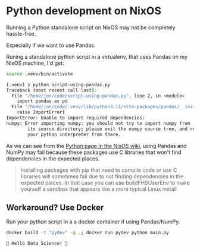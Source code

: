 # Python development on NixOS

Running a Python standalone script on NixOS may not be completely hassle-free.

Especially if we want to use Pandas.

Runing a standalone python script in a virtualenv, that uses Pandas on my NixOS machine, I'd get:

```sh
source .venv/bin/activate

(.venv) ❯ python script-using-pandas.py
Traceback (most recent call last):
  File "/home/jon/code/script-using-pandas.py", line 2, in <module>
    import pandas as pd
  File "/home/jon/code/.venv/lib/python3.11/site-packages/pandas/__init__.py", line 16, in <module>
    raise ImportError(
ImportError: Unable to import required dependencies:
numpy: Error importing numpy: you should not try to import numpy from
        its source directory; please exit the numpy source tree, and relaunch
        your python interpreter from there.
```

As we can see from the [Python page in the NixOS wiki](https://nixos.wiki/wiki/Python#Python_virtual_environment), using Pandas and NumPy may fail because these packages use C libraries that won't find dependencies in the expected places.

> Installing packages with pip that need to compile code or use C libraries will sometimes fail due to not finding dependencies in the expected places. In that case you can use buildFHSUserEnv to make yourself a sandbox that appears like a more typical Linux install

## Workaround? Use Docker

Run your python script in a a docker container if using Pandas/NumPy.

```sh
docker build -t "pydev" -q .; docker run pydev python main.py

🐍 Hello Data Science! 🐍
```
